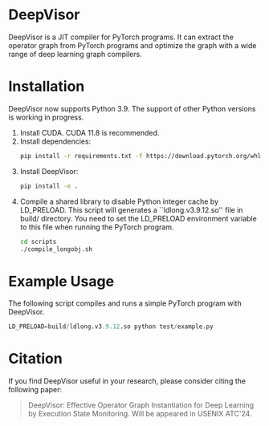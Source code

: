 # DeepVisor
DeepVisor is a JIT compiler for PyTorch programs. It can extract the operator graph from PyTorch programs and optimize the graph with a wide range of deep learning graph compilers.

# Installation
DeepVisor now supports Python 3.9. The support of other Python versions is working in progress.

1. Install CUDA. CUDA 11.8 is recommended.
2. Install dependencies:
    ```bash
    pip install -r requirements.txt -f https://download.pytorch.org/whl/torch_stable.html
    ```
3. Install DeepVisor:
    ```bash
    pip install -e .
    ```
4. Compile a shared library to disable Python integer cache by LD_PRELOAD. This script will generates a ``ldlong.v3.9.12.so'' file in build/ directory. You need to set the LD_PRELOAD environment variable to this file when running the PyTorch program.
    ```bash
    cd scripts
    ./compile_longobj.sh
    ```

# Example Usage

The following script compiles and runs a simple PyTorch program with DeepVisor.

```python
LD_PRELOAD=build/ldlong.v3.9.12.so python test/example.py
```

# Citation
If you find DeepVisor useful in your research, please consider citing the following paper:

> DeepVisor: Effective Operator Graph Instantiation for Deep Learning by Execution State Monitoring. Will be appeared in USENIX ATC'24.

